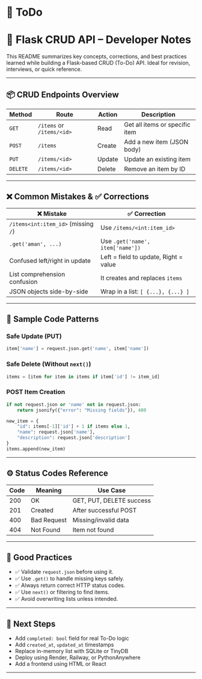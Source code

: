 # 🧠 ToDo
# 🧠 Flask CRUD API – Developer Notes

This README summarizes key concepts, corrections, and best practices learned while building a Flask-based CRUD (To-Do) API. Ideal for revision, interviews, or quick reference.

---

## 📦 CRUD Endpoints Overview

| Method   | Route              | Action    | Description                      |
|----------|--------------------|-----------|----------------------------------|
| `GET`    | `/items` or `/items/<id>` | Read      | Get all items or specific item   |
| `POST`   | `/items`           | Create    | Add a new item (JSON body)       |
| `PUT`    | `/items/<id>`      | Update    | Update an existing item          |
| `DELETE` | `/items/<id>`      | Delete    | Remove an item by ID             |

---

## ❌ Common Mistakes & ✅ Corrections

| ❌ Mistake                             | ✅ Correction                        |
|----------------------------------------|--------------------------------------|
| `/items<int:item_id>` (missing `/`)    | Use `/items/<int:item_id>`           |
| `.get('aman', ...)`                    | Use `.get('name', item['name'])`     |
| Confused left/right in update          | Left = field to update, Right = value |
| List comprehension confusion           | It creates and replaces `items`      |
| JSON objects side-by-side              | Wrap in a list: `[ {...}, {...} ]`   |

---

## 🔧 Sample Code Patterns

### Safe Update (PUT)

```python
item['name'] = request.json.get('name', item['name'])
```

### Safe Delete (Without `next()`)

```python
items = [item for item in items if item['id'] != item_id]
```

### POST Item Creation

```python
if not request.json or 'name' not in request.json:
    return jsonify({"error": "Missing fields"}), 400

new_item = {
    "id": items[-1]['id'] + 1 if items else 1,
    "name": request.json['name'],
    "description": request.json['description']
}
items.append(new_item)
```

---

## ⚙️ Status Codes Reference

| Code | Meaning       | Use Case                    |
|------|---------------|-----------------------------|
| 200  | OK            | GET, PUT, DELETE success     |
| 201  | Created       | After successful POST        |
| 400  | Bad Request   | Missing/invalid data         |
| 404  | Not Found     | Item not found               |

---

## 🔮 Good Practices

- ✅ Validate `request.json` before using it.
- ✅ Use `.get()` to handle missing keys safely.
- ✅ Always return correct HTTP status codes.
- ✅ Use `next()` or filtering to find items.
- ✅ Avoid overwriting lists unless intended.

---

## 🚀 Next Steps

- Add `completed: bool` field for real To-Do logic
- Add `created_at`, `updated_at` timestamps
- Replace in-memory list with SQLite or TinyDB
- Deploy using Render, Railway, or PythonAnywhere
- Add a frontend using HTML or React

---
